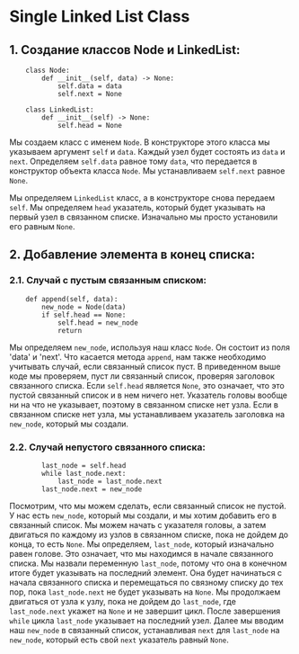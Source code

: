 # Single Linked List Class

## 1. Создание классов Node и LinkedList:

        class Node:
            def __init__(self, data) -> None:
                self.data = data
                self.next = None

        class LinkedList:
            def __init__(self) -> None:
                self.head = None

Мы создаем класс с именем `Node`. В конструкторе этого класса мы указываем аргумент `self` и `data`.
Каждый узел будет состоять из `data` и `next`. Определяем `self.data` равное тому `data`, что 
передается в конструктор объекта класса `Node`.  Мы устанавливаем `self.next` равнoе `None`.

Мы определяем `LinkedList` класс, а в конструкторе снова передаем `self`. Мы определяем `head` указатель, 
который будет указывать на первый узел в связанном списке. Изначально мы просто установили его равным `None`.

## 2. Добавление элемента в конец списка:

### 2.1. Случай с пустым связанным списком:

        def append(self, data):
            new_node = Node(data)
            if self.head == None:
                self.head = new_node
                return

Мы определяем `new_node`, используя наш класс `Node`. Он состоит из поля 'data' и 'next'. 
Что касается метода `append`, нам также необходимо учитывать случай, если связанный список пуст.
В приведенном выше коде мы проверяем, пуст ли связанный список, проверяя заголовок связанного списка.
Если `self.head` является `None`, это означает, что это пустой связанный список и в нем ничего нет. 
Указатель головы вообще ни на что не указывает, поэтому в связанном списке нет узла. Если в связанном 
списке нет узла, мы устанавливаем указатель заголовка на `new_node`, который мы создали.

### 2.2. Случай непустого связанного списка:

            last_node = self.head           
            while last_node.next:
                last_node = last_node.next
            last_node.next = new_node

Посмотрим, что мы можем сделать, если связанный список не пустой. У нас есть `new_node`, который мы 
создали, и мы хотим добавить его в связанный список. Мы можем начать с указателя головы, а затем 
двигаться по каждому из узлов в связанном списке, пока не дойдем до конца, то есть `None`.
Мы определяем, `last_node`, который изначально равен голове. Это означает, что мы находимся в начале 
связанного списка. Мы назвали переменную `last_node`, потому что она в конечном итоге будет указывать на
последний элемент. Она будет начинаться с начала связанного списка и перемещаться по связному списку до 
тех пор, пока `last_node.next` не будет указывать на `None`. Мы продолжаем двигаться от узла к узлу, 
пока не дойдем до `last_node`, где `last_node.next` укажет на `None` и не завершит цикл. После завершения 
`while` цикла `last_node` указывает на последний узел. Далее мы вводим наш `new_node` в связанный список, 
устанавливая `next` для `last_node` на `new_node`, который есть свой `next` указатель равный `None`.


